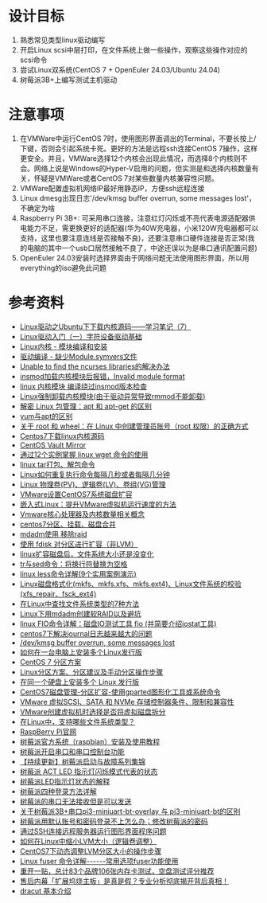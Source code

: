 # 设计目标
1. 熟悉常见类型linux驱动编写
2. 开启Linux scsi中层打印，在文件系统上做一些操作，观察这些操作对应的scsi命令
3. 尝试Linux双系统(CentOS 7 + OpenEuler 24.03/Ubuntu 24.04)
4. 树莓派3B+上编写测试主机驱动

# 注意事项
1. 在VMWare中运行CentOS 7时，使用图形界面调出的Terminal，不要长按上/下键，否则会引起系统卡死。更好的方法是远程ssh连接CentOS 7操作，这样更安全。并且，VMWare选择12个内核会出现此情况，而选择8个内核则不会。网络上说是Windows的Hyper-V启用的问题，但实测是和选择内核数量有关，怀疑是VMWare或者CentOS 7对某些数量内核兼容性问题。
2. VMWare配置虚拟机网络IP最好用静态IP，方便ssh远程连接
3. Linux dmesg出现日志'/dev/kmsg buffer overrun, some messages lost'，不确定为啥
4. Raspberry Pi 3B+: 可采用串口连接，注意红灯闪烁或不亮代表电源适配器供电能力不足，需更换更好的适配器(华为40W充电器，小米120W充电器都可以支持，这里也要注意连线是否接触不良)，还要注意串口硬件连接是否正常(我的电脑的其中一个usb口居然接触不良了，中途还误以为是串口通讯配置问题)
5. OpenEuler 24.03安装时选择界面由于网络问题无法使用图形界面，所以用everything的iso避免此问题

# 参考资料
- [Linux驱动之Ubuntu下下载内核源码——学习笔记（7）](https://blog.csdn.net/lang523493505/article/details/104413086)
- [Linux驱动入门（一）字符设备驱动基础](https://blog.csdn.net/weixin_42462202/article/details/99887783)
- [Linux内核 - 模块编译和安装](https://www.cnblogs.com/lrh-xl/p/5315994.html)
- [驱动编译 - 缺少Module.symvers文件](https://www.jianshu.com/p/05450481c10e)
- [Unable to find the ncurses libraries的解决办法](https://blog.csdn.net/zn2857/article/details/53618443)
- [insmod加载内核模块后报错，Invalid module format](https://blog.csdn.net/lijunnanxcx/article/details/104714202)
- [linux 内核模块 编译绕过insmod版本检查](https://blog.csdn.net/whatday/article/details/108865961)
- [Linux强制卸载内核模块(由于驱动异常导致rmmod不能卸载)](https://blog.csdn.net/gatieme/article/details/75108154)
- [解密 Linux 包管理：apt 和 apt-get 的区别](https://www.sysgeek.cn/apt-vs-apt-get)
- [yum与apt的区别](https://blog.csdn.net/qq_26182553/article/details/79869666)
- [关于 root 和 wheel：在 Linux 中创建管理员账号（root 权限）的正确方式](https://sysin.org/blog/linux-root/)
- [Centos7下载linux内核源码](https://blog.csdn.net/wh_computers/article/details/114272949)
- [CentOS Vault Mirror](https://vault.centos.org/)
- [通过12个实例掌握 linux wget 命令的使用](https://segmentfault.com/a/1190000043454293)
- [linux tar打包、解包命令](https://www.jianshu.com/p/b9a667d8cb1e)
- [Linux如何重复执行命令每隔几秒或者每隔几分钟](https://www.cnblogs.com/Hackerman/p/16032582.html)
- [Linux 物理卷(PV)、逻辑卷(LV)、卷组(VG)管理](https://www.cnblogs.com/lijiaman/p/12885649.html)
- [VMware设置CentOS7系统磁盘扩容](https://blog.csdn.net/weixin_43744059/article/details/109612543)
- [嵌入式Linux：提升VMware虚拟机运行速度的方法](https://cloud.tencent.com/developer/article/2375523)
- [Vmware核心处理器及内核数量相关概念](https://www.cnblogs.com/gambler/p/13227652.html)
- [centos7分区、挂载、磁盘合并](https://blog.csdn.net/qq_43076825/article/details/117125811)
- [mdadm使用 移除raid](https://blog.csdn.net/u010953692/article/details/107364357)
- [使用 fdisk 对分区进行扩容（非LVM）](https://blog.csdn.net/sx_1706/article/details/127673151)
- [linux扩容磁盘后，文件系统大小还是没变化](https://blog.csdn.net/qq_41999034/article/details/111031490)
- [tr与sed命令：将换行符替换为空格](https://www.jianshu.com/p/82c7a18c1120)
- [linux less命令详解(9个实用案例演示)](https://blog.csdn.net/weixin_51376678/article/details/121485496)
- [Linux磁盘格式化(mkfs、mkfs.xfs、mkfs.ext4)、Linux文件系统的校验(xfs_repair、fsck_ext4)](https://blog.csdn.net/qq_41453285/article/details/86822769)
- [在Linux中查找文件系统类型的7种方法](https://cloud.tencent.com/developer/article/2126656)
- [Linux下用mdadm创建软RAID以及避坑](https://ruohai.wang/202310/mdadm-create-soft-raid-guide/)
- [linux FIO命令详解：磁盘IO测试工具 fio (并简要介绍iostat工具)](https://www.cnblogs.com/chenjunwu/p/14420178.html)
- [centos7下解决journal日志越来越大的问题](https://cloud.tencent.com/developer/article/1671561)
- [/dev/kmsg buffer overrun, some messages lost](https://wiki.gentoo.org/wiki/Systemd#.2Fdev.2Fkmsg_buffer_overrun.2C_some_messages_lost)
- [如何在一台电脑上安装多个Linux发行版](https://blog.csdn.net/u011507599/article/details/52537846)
- [CentOS 7 分区方案](https://www.cnblogs.com/yogurtwu/p/10717001.html)
- [Linux分区方案、分区建议及手动分区操作步骤](https://zhiliao.h3c.com/theme/details/213685)
- [在同一个硬盘上安装多个 Linux 发行版](https://www.cnblogs.com/youxia/p/linux018.html)
- [CentOS7磁盘管理-分区扩容-使用gparted图形化工具或系统命令](https://www.jianshu.com/p/e5de5f6c3229)
- [VMware 虚拟SCSI、SATA 和 NVMe 存储控制器条件、限制和兼容性](https://blog.csdn.net/allway2/article/details/121842811)
- [VMware创建虚拟机时选择是否将虚拟磁盘拆分](https://www.cnblogs.com/realzhangsan/p/17759698.html)
- [在Linux中，支持哪些文件系统类型？](https://www.cnblogs.com/huangjiabobk/p/18160095)
- [RaspBerry Pi官网](https://www.raspberrypi.com/)
- [树莓派官方系统（raspbian）安装及使用教程](https://blog.csdn.net/Yhen1/article/details/120355150)
- [树莓派开启串口和串口控制台功能](https://lingshunlab.com/book/raspberry-pi/connect-raspberry-pi-terminal-via-serial-port-from-pc)
- [【持续更新】树莓派启动与故障系列集锦](https://blog.csdn.net/junzhu_beautifulpig/article/details/125947358)
- [树莓派 ACT LED 指示灯闪烁模式代表的状态](https://shumeipai.nxez.com/2021/05/26/raspberry-pi-act-led-error-patterns.html)
- [树莓派LED指示灯状态的解释](https://shumeipai.nxez.com/2014/09/30/raspberry-pi-led-status-detail.html)
- [树莓派四种登录方法详解](https://blog.csdn.net/qq_44333320/article/details/125476095)
- [树莓派的串口无法接收但是可以发送](https://wenku.csdn.net/answer/895rwxunh9)
- [关于树莓派3B+串口pi3-miniuart-bt-overlay 与 pi3-miniuart-bt的区别](https://www.cnblogs.com/wuquaaa/p/11922801.html)
- [树莓派用默认账号和密码登录不上怎么办；修改树莓派的密码](https://blog.csdn.net/l_z_y_000/article/details/129017995)
- [通过SSH连接远程服务器运行图形界面程序问题](https://blog.csdn.net/gmriwyf/article/details/129958946)
- [如何在Linux中缩小LVM大小（逻辑卷调整）](https://www.linuxprobe.com/linux-lvm-reduce.html)
- [CentOS7下动态调整LVM分区大小的操作步骤](https://cloud.tencent.com/developer/article/1597988)
- [Linux fuser 命令详解------常用选项fuser功能使用](https://blog.csdn.net/weixin_49889731/article/details/125532304)
- [重开一贴，总计83个品牌106张内存卡测试，空盘测试评分推荐](https://tieba.baidu.com/p/8404524591)
- [售后内幕「扩展坞烧主板」是真是假？专业分析彻底揭开背后真相！](https://post.smzdm.com/p/a96nz0we/)
- [dracut 基本介绍](https://www.cnblogs.com/doscho/p/6269279.html)